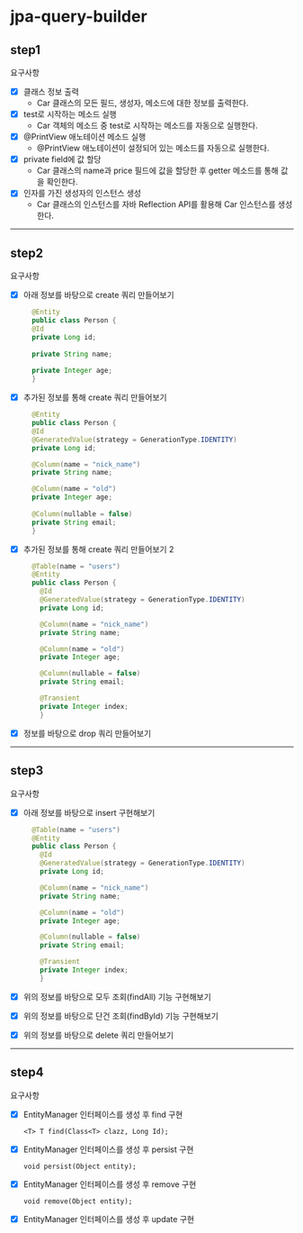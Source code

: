 # jpa-query-builder

## step1

요구사항

- [x] 클래스 정보 출력
  - Car 클래스의 모든 필드, 생성자, 메소드에 대한 정보를 출력한다.
- [x] test로 시작하는 메소드 실행
    - Car 객체의 메소드 중 test로 시작하는 메소드를 자동으로 실행한다.
- [x] @PrintView 애노테이션 메소드 실행
    - @PrintView 애노테이션이 설정되어 있는 메소드를 자동으로 실행한다.
- [x] private field에 값 할당
    - Car 클래스의 name과 price 필드에 값을 할당한 후 getter 메소드를 통해 값을 확인한다.
- [x] 인자를 가진 생성자의 인스턴스 생성
    - Car 클래스의 인스턴스를 자바 Reflection API를 활용해 Car 인스턴스를 생성한다.

---

## step2

요구사항

- [x] 아래 정보를 바탕으로 create 쿼리 만들어보기
  ```java
    @Entity
    public class Person {
    @Id
    private Long id;
    
    private String name;
    
    private Integer age;
    }
  ```
- [x] 추가된 정보를 통해 create 쿼리 만들어보기
  ```java
    @Entity
    public class Person {
    @Id
    @GeneratedValue(strategy = GenerationType.IDENTITY)
    private Long id;

    @Column(name = "nick_name")
    private String name;

    @Column(name = "old")
    private Integer age;
    
    @Column(nullable = false)
    private String email;
    }
  ```
- [x] 추가된 정보를 통해 create 쿼리 만들어보기 2
  ```java
    @Table(name = "users")
    @Entity
    public class Person {
      @Id
      @GeneratedValue(strategy = GenerationType.IDENTITY)
      private Long id;

      @Column(name = "nick_name")
      private String name;

      @Column(name = "old")
      private Integer age;

      @Column(nullable = false)
      private String email;

      @Transient
      private Integer index;
      }
  ```
- [x] 정보를 바탕으로 drop 쿼리 만들어보기

---

## step3

요구사항

- [x] 아래 정보를 바탕으로 insert 구현해보기
  ```java
    @Table(name = "users")
    @Entity
    public class Person {
      @Id
      @GeneratedValue(strategy = GenerationType.IDENTITY)
      private Long id;

      @Column(name = "nick_name")
      private String name;

      @Column(name = "old")
      private Integer age;

      @Column(nullable = false)
      private String email;

      @Transient
      private Integer index;
      }
  ```
- [x] 위의 정보를 바탕으로 모두 조회(findAll) 기능 구현해보기
- [x] 위의 정보를 바탕으로 단건 조회(findById) 기능 구현해보기
- [x] 위의 정보를 바탕으로 delete 쿼리 만들어보기


---

## step4

요구사항

- [x] EntityManager 인터페이스를 생성 후 find 구현
  ```
  <T> T find(Class<T> clazz, Long Id);
  ```
- [x] EntityManager 인터페이스를 생성 후 persist 구현
  ```
  void persist(Object entity);
  ```
- [x] EntityManager 인터페이스를 생성 후 remove 구현
  ```
  void remove(Object entity);
  ```
- [x] EntityManager 인터페이스를 생성 후 update 구현
